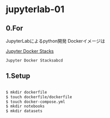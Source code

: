 # jupyterlab-01

## 0.For

JupyterLabによるpython開発
Dockerイメージは

[Jupyter Docker Stacks](https://jupyter-docker-stacks.readthedocs.io/en/latest/using/selecting.html#jupyter-datascience-notebook "Docker Stacks documentation")

```
Jupyter Docker Stacksabcd
````

## 1.Setup

```sh

$ mkdir dockerfile
$ touch dockerfile/dockerfile
$ touch docker-compose.yml
$ mkdir notebooks
$ mkdir datasets

```